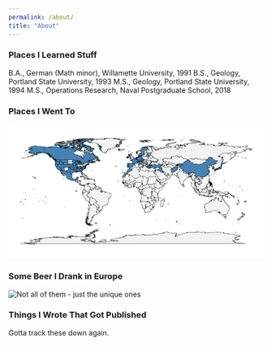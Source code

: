 ```yaml
---
permalink: /about/
title: "About"
---
```


### Places I Learned Stuff

B.A., German (Math minor), Willamette University, 1991
B.S., Geology, Portland State University, 1993
M.S., Geology, Portland State University, 1994
M.S., Operations Research, Naval Postgraduate School, 2018

### Places I Went To

![If it's blue, I went there](/assets/images/about/places_visited.png)

### Some Beer I Drank in Europe

![Not all of them - just the unique ones](/assets/images/about/beer.png)

### Things I Wrote That Got Published

Gotta track these down again.
